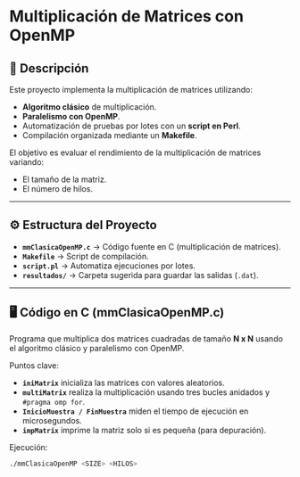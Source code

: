 # Multiplicación de Matrices con OpenMP

## 📌 Descripción
Este proyecto implementa la multiplicación de matrices utilizando:
- **Algoritmo clásico** de multiplicación.
- **Paralelismo con OpenMP**.
- Automatización de pruebas por lotes con un **script en Perl**.
- Compilación organizada mediante un **Makefile**.

El objetivo es evaluar el rendimiento de la multiplicación de matrices variando:
- El tamaño de la matriz.
- El número de hilos.

---

## ⚙️ Estructura del Proyecto
- **`mmClasicaOpenMP.c`** → Código fuente en C (multiplicación de matrices).
- **`Makefile`** → Script de compilación.
- **`script.pl`** → Automatiza ejecuciones por lotes.
- **`resultados/`** → Carpeta sugerida para guardar las salidas (`.dat`).

---

## 🖥️ Código en C (mmClasicaOpenMP.c)
Programa que multiplica dos matrices cuadradas de tamaño **N x N** usando el algoritmo clásico y paralelismo con OpenMP.

Puntos clave:
- **`iniMatrix`** inicializa las matrices con valores aleatorios.
- **`multiMatrix`** realiza la multiplicación usando tres bucles anidados y `#pragma omp for`.
- **`InicioMuestra / FinMuestra`** miden el tiempo de ejecución en microsegundos.
- **`impMatrix`** imprime la matriz solo si es pequeña (para depuración).

Ejecución:
```bash
./mmClasicaOpenMP <SIZE> <HILOS>
